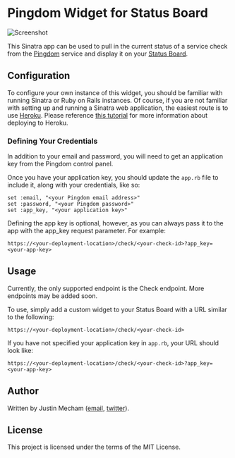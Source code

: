 # Pingdom Widget for Status Board

![Screenshot](http://cloud.mecham.me/image/3n3x2w0g2W2L/pingdom-check.png)

This Sinatra app can be used to pull in the current status of a service
check from the [Pingdom](http://pingdom.com) service and display it on your
[Status Board](http://panic.com/statusboard).

## Configuration

To configure your own instance of this widget, you should be familiar with
running Sinatra or Ruby on Rails instances. Of course, if you are not familiar
with setting up and running a Sinatra web application, the easiest route is to
use [Heroku](http://heroku.com). Please reference [this tutorial](https://devcenter.heroku.com/articles/git)
for more information about deploying to Heroku.

### Defining Your Credentials

In addition to your email and password, you will need to get an application key
from the Pingdom control panel.

Once you have your application key, you should update the `app.rb` file to include it, along with your credentials, like so:

    set :email, "<your Pingdom email address>"
    set :password, "<your Pingdom password>"
    set :app_key, "<your application key>"

Defining the app key is optional, however, as you can always pass it to the
app with the app_key request parameter. For example:

    https://<your-deployment-location>/check/<your-check-id>?app_key=<your-app-key>

## Usage

Currently, the only supported endpoint is the Check endpoint. More endpoints
may be added soon.

To use, simply add a custom widget to your Status Board with a URL similar to
the following:

    https://<your-deployment-location>/check/<your-check-id>

If you have not specified your application key in `app.rb`, your URL should
look like:

    https://<your-deployment-location>/check/<your-check-id>?app_key=<your-app-key>

## Author

Written by Justin Mecham ([email](mailto:justin@mecham.me),
[twitter](http://twitter.com/jsmecham)).

## License

This project is licensed under the terms of the MIT License.
